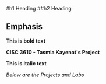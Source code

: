 #h1 Heading
##h2 Heading






## Emphasis

**This is bold text**

__CISC 3610 - Tasmia Kayenat's Project__

**This is italic text**

_Below are the Projects and Labs_





























